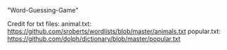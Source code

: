 "Word-Guessing-Game" 

Credit for txt files:
animal.txt: https://github.com/sroberts/wordlists/blob/master/animals.txt
popular.txt: https://github.com/dolph/dictionary/blob/master/popular.txt
